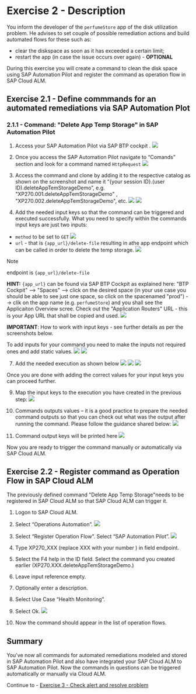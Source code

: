 # Exercise 2 - Description

You inform the developer of the `perfumeStore` app of the disk utilization problem. He advises to set couple of possible remediation actions and build automated flows for these such as: 
- clear the diskspace as soon as it has exceeded a certain limit;
- restart the app (in case the issue occurs over again) - **OPTIONAL**

During this exercise you will create a command to clean the disk space using SAP Automation Pilot and register the command as operation flow in SAP Cloud ALM. 

## Exercise 2.1 - Define commmands for an automated remediations via SAP Automation Plot   

### 2.1.1 - Command: "Delete App Temp Storage" in SAP Automation Pilot 

1. Access your SAP Automation Pilot via SAP BTP cockpit  .
![](./images/01-accessing-automation-pilot.png)

2.	Once you access the SAP Automation Pilot navigate to “Comands” section and look for a command named `HttpRequest`
![](./images/2.1.2-pic-01.png)
   
3.	Access the command and clone by adding it to the respective catalog as shown on the screenshot and name it “{your session ID}.(user ID).deleteAppTemStorageDemo”, e.g. "XP270.001.deleteAppTemStorageDemo" ,  "XP270.002.deleteAppTemStorageDemo", etc.
![](./images/2.1.2-pic-02.png)
![](./images/2.1.2-pic-03.png)

4.	Add the needed input keys so that the command can be triggered and executed successfully.
What you need to specify within the commands input keys are just two inputs:
- `method` to be set to `GET`
![](./images/2.1.2-pic-06.png)
- `url` - that is `{app_url}/delete-file` resulting in athe  app endpoint which can be called in order to delete the temp storage.
![](./images/2.1.2-pic-05.png)

> [!NOTE]
> endpoint is `{app_url}/delete-file`

**HINT:** `{app_url}` can be found via SAP BTP Cockpit as explained here: "BTP Cockpit" --> "Spaces" --> click on the desired space (in your use case you should be able to see just one space, so click on the spacenamed "prod") --> clik on the app name (e.g. `perfumeStore`) and you shall see the Applicaiton Overview scree. Check out the "Application Routers" URL - this is your App URL that shall be copied and used. 
![](./images/2.1.2-pic-04.png)

**IMPORTANT**: How to work with input keys - see further details as per the screenshots below. 

To add inputs for your command you need to make the inputs not required ones and add static values. 
![](./images/inputKeys_2.6.png)
![](./images/inputKeys_2.7.png)

7.	Add the needed execution as shown below
![](./images/04-02-automation-pilot.png)
![](./images/04-03-automation-pilot.png)
![](./images/2.1.2-pic-07.png)

Once you are done with adding the correct values for your input keys you can proceed further. 

9.	Map the input keys to the execution you have created in the previous step:
![](./images/2.1.2-pic-08.png)

10.	Commands outputs values  – it is a good practice to prepare the needed command outputs so that you can check out what was the output after running the command. Please follow the guidance shared below: 
![](./images/2.1.2-pic-09.png)

12.	Command output keys will be printed here
![](./images/2.1.2-pic-10.png)

Now you are ready to trigger the command manually or automatically via SAP Cloud ALM. 



## Exercise 2.2 - Register command as Operation Flow in SAP Cloud ALM  

The previously defined command "Delete App Temp Storage"needs to be registered in SAP Cloud ALM so that SAP Cloud ALM can trigger it. 

1. Logon to SAP Cloud ALM.

2. Select “Operations Automation”.
![](./images/2.2-pic-01.png)

3. Select “Register Operation Flow”. Select “SAP Automation Pilot”.
![](./images/2.2-pic-02.png)

4. Type  XP270_XXX (replace XXX with your number ) in field endpoint.

5. Select the F4 help in the ID field. Select the command you created earlier (XP270.XXX.deleteAppTemStorageDemo.)

6. Leave input reference empty.

7. Optionally enter a description.

8. Select Use Case “Health Monitoring”.

9. Select Ok.
![](./images/2.2-pic03.png)

10. Now the command should appear in the list of operation flows. 

## Summary

You've now all commands for automated remediations modeled and stored in SAP Automation Pilot and also have integrated your SAP Cloud ALM to SAP Automation Pilot. Now the commands in questions can be triggered automatically or manually via Cloud ALM. 

Continue to - [Exercise 3 - Check alert and resolve problem ](../ex3/README.md)
